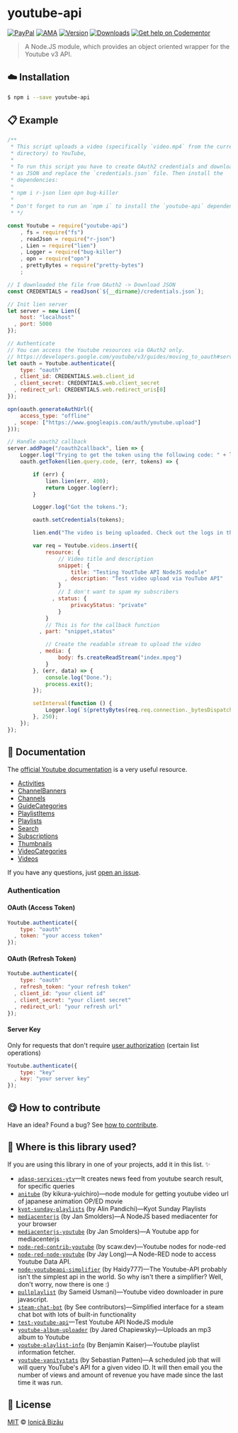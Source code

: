 
# youtube-api

 [![PayPal](https://img.shields.io/badge/%24-paypal-f39c12.svg)][paypal-donations] [![AMA](https://img.shields.io/badge/ask%20me-anything-1abc9c.svg)](https://github.com/IonicaBizau/ama) [![Version](https://img.shields.io/npm/v/youtube-api.svg)](https://www.npmjs.com/package/youtube-api) [![Downloads](https://img.shields.io/npm/dt/youtube-api.svg)](https://www.npmjs.com/package/youtube-api) [![Get help on Codementor](https://cdn.codementor.io/badges/get_help_github.svg)](https://www.codementor.io/johnnyb?utm_source=github&utm_medium=button&utm_term=johnnyb&utm_campaign=github)

> A Node.JS module, which provides an object oriented wrapper for the Youtube v3 API.

## :cloud: Installation

```sh
$ npm i --save youtube-api
```


## :clipboard: Example



```js
/**
 * This script uploads a video (specifically `video.mp4` from the current
 * directory) to YouTube,
 *
 * To run this script you have to create OAuth2 credentials and download them
 * as JSON and replace the `credentials.json` file. Then install the
 * dependencies:
 *
 * npm i r-json lien opn bug-killer
 *
 * Don't forget to run an `npm i` to install the `youtube-api` dependencies.
 * */

const Youtube = require("youtube-api")
    , fs = require("fs")
    , readJson = require("r-json")
    , Lien = require("lien")
    , Logger = require("bug-killer")
    , opn = require("opn")
    , prettyBytes = require("pretty-bytes")
    ;

// I downloaded the file from OAuth2 -> Download JSON
const CREDENTIALS = readJson(`${__dirname}/credentials.json`);

// Init lien server
let server = new Lien({
    host: "localhost"
  , port: 5000
});

// Authenticate
// You can access the Youtube resources via OAuth2 only.
// https://developers.google.com/youtube/v3/guides/moving_to_oauth#service_accounts
let oauth = Youtube.authenticate({
    type: "oauth"
  , client_id: CREDENTIALS.web.client_id
  , client_secret: CREDENTIALS.web.client_secret
  , redirect_url: CREDENTIALS.web.redirect_uris[0]
});

opn(oauth.generateAuthUrl({
    access_type: "offline"
  , scope: ["https://www.googleapis.com/auth/youtube.upload"]
}));

// Handle oauth2 callback
server.addPage("/oauth2callback", lien => {
    Logger.log("Trying to get the token using the following code: " + lien.query.code);
    oauth.getToken(lien.query.code, (err, tokens) => {

        if (err) {
            lien.lien(err, 400);
            return Logger.log(err);
        }

        Logger.log("Got the tokens.");

        oauth.setCredentials(tokens);

        lien.end("The video is being uploaded. Check out the logs in the terminal.");

        var req = Youtube.videos.insert({
            resource: {
                // Video title and description
                snippet: {
                    title: "Testing YoutTube API NodeJS module"
                  , description: "Test video upload via YouTube API"
                }
                // I don't want to spam my subscribers
              , status: {
                    privacyStatus: "private"
                }
            }
            // This is for the callback function
          , part: "snippet,status"

            // Create the readable stream to upload the video
          , media: {
                body: fs.createReadStream("index.mpeg")
            }
        }, (err, data) => {
            console.log("Done.");
            process.exit();
        });

        setInterval(function () {
            Logger.log(`${prettyBytes(req.req.connection._bytesDispatched)} bytes uploaded.`);
        }, 250);
    });
});
```

## :memo: Documentation

The [official Youtube documentation](https://developers.google.com/youtube/v3/docs/) is a very useful resource.

 - [Activities](https://developers.google.com/youtube/v3/docs/activities)
 - [ChannelBanners](https://developers.google.com/youtube/v3/docs/channelBanners)
 - [Channels](https://developers.google.com/youtube/v3/docs/channels)
 - [GuideCategories](https://developers.google.com/youtube/v3/docs/guideCategories)
 - [PlaylistItems](https://developers.google.com/youtube/v3/docs/playlistItems)
 - [Playlists](https://developers.google.com/youtube/v3/docs/playlists)
 - [Search](https://developers.google.com/youtube/v3/docs/search)
 - [Subscriptions](https://developers.google.com/youtube/v3/docs/subscriptions)
 - [Thumbnails](https://developers.google.com/youtube/v3/docs/thumbnails)
 - [VideoCategories](https://developers.google.com/youtube/v3/docs/videoCategories)
 - [Videos](https://developers.google.com/youtube/v3/docs/videos)

If you have any questions, just [open an issue](https://github.com/IonicaBizau/youtube-api/issues/new).
### Authentication
#### OAuth (Access Token)
```js
Youtube.authenticate({
    type: "oauth"
  , token: "your access token"
});
```
#### OAuth (Refresh Token)
```js
Youtube.authenticate({
    type: "oauth"
  , refresh_token: "your refresh token"
  , client_id: "your client id"
  , client_secret: "your client secret"
  , redirect_url: "your refresh url"
});
```
#### Server Key
Only for requests that don't require [user authorization](https://developers.google.com/youtube/v3/guides/authentication) (certain list operations)
```js
Youtube.authenticate({
    type: "key"
  , key: "your server key"
});
```

## :yum: How to contribute
Have an idea? Found a bug? See [how to contribute][contributing].

## :dizzy: Where is this library used?
If you are using this library in one of your projects, add it in this list. :sparkles:


 - [`adasq-services-ytv`](https://github.com/adasq/adasq-services-ytv#readme)—It creates news feed from youtube search result, for specific queries
 - [`anitube`](https://github.com/temperman/animeClowler) (by kikura-yuichiro)—node module for getting youtube video url of japanese animation OP/ED movie
 - [`kyot-sunday-playlists`](https://github.com/apandichi/kyot-sunday-playlists) (by Alin Pandichi)—Kyot Sunday Playlists
 - [`mediacenterjs`](http://www.mediacenterjs.com) (by Jan Smolders)—A NodeJS based mediacenter for your browser
 - [`mediacenterjs-youtube`](http://www.mediacenterjs.com) (by Jan Smolders)—A Youtube app for mediacenterjs
 - [`node-red-contrib-youtube`](https://github.com/StefanWerW/node-red-contrib-youtube#readme) (by scaw.dev)—Youtube nodes for node-red
 - [`node-red-node-youtube`](https://github.com/jlong23/node-red-node-youtube#readme) (by Jay Long)—A Node-RED node to access Youtube Data API.
 - [`node-youtubeapi-simplifier`](https://github.com/Haidy777/node-youtubeAPI-simplifier) (by Haidy777)—The Youtube-API probably isn't the simplest api in the world. So why isn't there a simplifier? Well, don't worry, now there is one :)
 - [`pullplaylist`](https://github.com/sameid/pullplaylist) (by Sameid Usmani)—Youtube video downloader in pure javascript.
 - [`steam-chat-bot`](https://steam-chat-bot.github.io/node-steam-chat-bot) (by See contributors)—Simplified interface for a steam chat bot with lots of built-in functionality
 - [`test-youtube-api`](https://github.com/IonicaBizau/test-youtube-api)—Test Youtube API NodeJS module
 - [`youtube-album-uploader`](https://github.com/jpchip/youtube-album-uploader) (by Jared Chapiewsky)—Uploads an mp3 album to Youtube
 - [`youtube-playlist-info`](https://github.com/benkaiser/youtube-playlist-info) (by Benjamin Kaiser)—Youtube playlist information fetcher.
 - [`youtube-vanitystats`](https://npmjs.com/package/youtube-vanitystats) (by Sebastian Patten)—A scheduled job that will will query YouTube's API for a given video ID. It will then email you the number of views and amount of revenue you have made since the last time it was run.

## :scroll: License

[MIT][license] © [Ionică Bizău][website]

[paypal-donations]: https://www.paypal.com/cgi-bin/webscr?cmd=_s-xclick&hosted_button_id=RVXDDLKKLQRJW
[donate-now]: http://i.imgur.com/6cMbHOC.png

[license]: http://showalicense.com/?fullname=Ionic%C4%83%20Biz%C4%83u%20%3Cbizauionica%40gmail.com%3E%20(http%3A%2F%2Fionicabizau.net)&year=2013#license-mit
[website]: http://ionicabizau.net
[contributing]: /CONTRIBUTING.md
[docs]: /DOCUMENTATION.md
